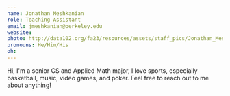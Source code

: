 ```yaml
---
name: Jonathan Meshkanian
role: Teaching Assistant
email: jmeshkanian@berkeley.edu
website: 
photo: http://data102.org/fa23/resources/assets/staff_pics/Jonathan_Meshkanian.JPG
pronouns: He/Him/His
oh: 
---
```

Hi, I'm a senior CS and Applied Math major, I love sports, especially basketball, music, video games, and poker. Feel free to reach out to me about anything!